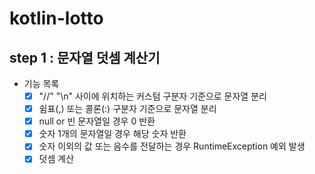 # kotlin-lotto

## step 1 : 문자열 덧셈 계산기

- 기능 목록
  - [x] "//" "\n" 사이에 위치하는 커스텀 구분자 기준으로 문자열 분리
  - [x] 쉼표(,) 또는 콜론(:) 구분자 기준으로 문자열 분리
  - [x] null or 빈 문자열일 경우 0 반환
  - [x] 숫자 1개의 문자열일 경우 해당 숫자 반환
  - [x] 숫자 이외의 값 또는 음수를 전달하는 경우 RuntimeException 예외 발생
  - [x] 덧셈 계산
